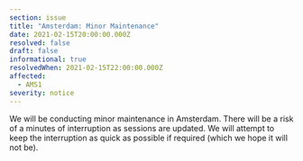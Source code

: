 ```yaml
---
section: issue
title: "Amsterdam: Minor Maintenance"
date: 2021-02-15T20:00:00.000Z
resolved: false
draft: false
informational: true
resolvedWhen: 2021-02-15T22:00:00.000Z
affected:
  - AMS1
severity: notice
---
```

We will be conducting minor maintenance in Amsterdam. There will be a risk of a minutes of interruption as sessions are updated. We will attempt to keep the interruption as quick as possible if required (which we hope it will not be).